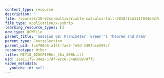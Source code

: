 ```yaml
---
content_type: resource
description: ''
file: /courses/18-02sc-multivariable-calculus-fall-2010/12e111f934ea57df9cc634a600970ff5_MIT18_02SCF10Rec_45a_300k.vtt
file_type: application/x-subrip
learning_resource_types: []
ocw_type: OCWFile
parent_title: 'Session 68: Planimeter: Green''s Theorem and Area'
parent_type: CourseSection
parent_uid: fce780d8-a145-fae3-fe0d-349fbce595cf
resourcetype: Other
title: MIT18_02SCF10Rec_45a_300k.srt
uid: 12e111f9-34ea-57df-9cc6-34a600970ff5
video_metadata:
  youtube_id: null
---
```

